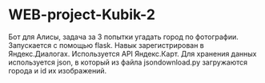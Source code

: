 # WEB-project-Kubik-2
Бот для Алисы, задача за 3 попытки угадать город по фотографии. 
Запускается с помощью flask. 
Навык зарегистрирован в Яндекс.Диалогах. 
Используется API Яндекс.Карт.
Для хранения данных используется json, в который из файла jsondownload.py загружаются города и id их изображений.
